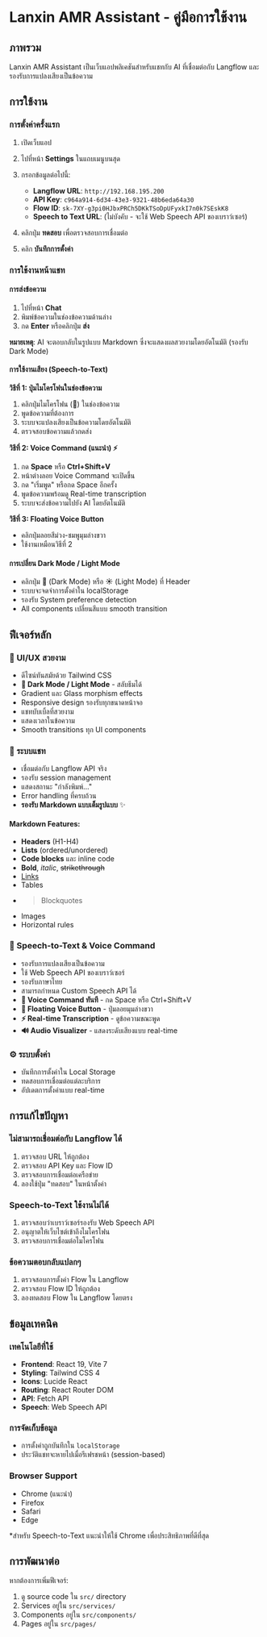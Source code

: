 # Lanxin AMR Assistant - คู่มือการใช้งาน

## ภาพรวม

Lanxin AMR Assistant เป็นเว็บแอปพลิเคชันสำหรับแชทกับ AI ที่เชื่อมต่อกับ Langflow และรองรับการแปลงเสียงเป็นข้อความ

## การใช้งาน

### การตั้งค่าครั้งแรก

1. เปิดเว็บแอป
2. ไปที่หน้า **Settings** ในแถบเมนูบนสุด
3. กรอกข้อมูลต่อไปนี้:

   - **Langflow URL**: `http://192.168.195.200`
   - **API Key**: `c964a914-6d34-43e3-9321-48b6eda64a30`
   - **Flow ID**: `sk-7XY-g3pi0HJbxPRCh5DKkTSoDpUFyxkI7n0k7SEskK8`
   - **Speech to Text URL**: (ไม่บังคับ - จะใช้ Web Speech API ของเบราว์เซอร์)

4. คลิกปุ่ม **ทดสอบ** เพื่อตรวจสอบการเชื่อมต่อ
5. คลิก **บันทึกการตั้งค่า**

### การใช้งานหน้าแชท

#### การส่งข้อความ

1. ไปที่หน้า **Chat**
2. พิมพ์ข้อความในช่องข้อความด้านล่าง
3. กด **Enter** หรือคลิกปุ่ม **ส่ง**

**หมายเหตุ**: AI จะตอบกลับในรูปแบบ Markdown ซึ่งจะแสดงผลสวยงามโดยอัตโนมัติ (รองรับ Dark Mode)

#### การใช้งานเสียง (Speech-to-Text)

**วิธีที่ 1: ปุ่มไมโครโฟนในช่องข้อความ**

1. คลิกปุ่มไมโครโฟน (🎤) ในช่องข้อความ
2. พูดข้อความที่ต้องการ
3. ระบบจะแปลงเสียงเป็นข้อความโดยอัตโนมัติ
4. ตรวจสอบข้อความแล้วกดส่ง

**วิธีที่ 2: Voice Command (แนะนำ) ⚡**

1. กด **Space** หรือ **Ctrl+Shift+V**
2. หน้าต่างลอย Voice Command จะเปิดขึ้น
3. กด "เริ่มพูด" หรือกด Space อีกครั้ง
4. พูดข้อความพร้อมดู Real-time transcription
5. ระบบจะส่งข้อความไปยัง AI โดยอัตโนมัติ

**วิธีที่ 3: Floating Voice Button**

- คลิกปุ่มลอยสีม่วง-ชมพูมุมล่างขวา
- ใช้งานเหมือนวิธีที่ 2

#### การเปลี่ยน Dark Mode / Light Mode

- คลิกปุ่ม **🌙** (Dark Mode) หรือ **☀️** (Light Mode) ที่ Header
- ระบบจะจดจำการตั้งค่าใน localStorage
- รองรับ System preference detection
- All components เปลี่ยนสีแบบ smooth transition

## ฟีเจอร์หลัก

### 🎨 UI/UX สวยงาม

- ดีไซน์ทันสมัยด้วย Tailwind CSS
- **🌙 Dark Mode / Light Mode** - สลับธีมได้
- Gradient และ Glass morphism effects
- Responsive design รองรับทุกขนาดหน้าจอ
- แชทบับเบิ้ลที่สวยงาม
- แสดงเวลาในข้อความ
- Smooth transitions ทุก UI components

### 💬 ระบบแชท

- เชื่อมต่อกับ Langflow API จริง
- รองรับ session management
- แสดงสถานะ "กำลังพิมพ์..."
- Error handling ที่ครบถ้วน
- **รองรับ Markdown แบบเต็มรูปแบบ** ✨

#### Markdown Features:

- **Headers** (H1-H4)
- **Lists** (ordered/unordered)
- **Code blocks** และ inline code
- **Bold**, _italic_, ~~strikethrough~~
- [Links](https://example.com)
- Tables
- > Blockquotes
- Images
- Horizontal rules

### 🎤 Speech-to-Text & Voice Command

- รองรับการแปลงเสียงเป็นข้อความ
- ใช้ Web Speech API ของเบราว์เซอร์
- รองรับภาษาไทย
- สามารถกำหนด Custom Speech API ได้
- **🎵 Voice Command ทันที** - กด Space หรือ Ctrl+Shift+V
- **📱 Floating Voice Button** - ปุ่มลอยมุมล่างขวา
- **⚡ Real-time Transcription** - ดูข้อความขณะพูด
- **🔊 Audio Visualizer** - แสดงระดับเสียงแบบ real-time

### ⚙️ ระบบตั้งค่า

- บันทึกการตั้งค่าใน Local Storage
- ทดสอบการเชื่อมต่อแต่ละบริการ
- อัปเดตการตั้งค่าแบบ real-time

## การแก้ไขปัญหา

### ไม่สามารถเชื่อมต่อกับ Langflow ได้

1. ตรวจสอบ URL ให้ถูกต้อง
2. ตรวจสอบ API Key และ Flow ID
3. ตรวจสอบการเชื่อมต่อเครือข่าย
4. ลองใช้ปุ่ม "ทดสอบ" ในหน้าตั้งค่า

### Speech-to-Text ใช้งานไม่ได้

1. ตรวจสอบว่าเบราว์เซอร์รองรับ Web Speech API
2. อนุญาตให้เว็บไซต์เข้าถึงไมโครโฟน
3. ตรวจสอบการเชื่อมต่อไมโครโฟน

### ข้อความตอบกลับแปลกๆ

1. ตรวจสอบการตั้งค่า Flow ใน Langflow
2. ตรวจสอบ Flow ID ให้ถูกต้อง
3. ลองทดสอบ Flow ใน Langflow โดยตรง

## ข้อมูลเทคนิค

### เทคโนโลยีที่ใช้

- **Frontend**: React 19, Vite 7
- **Styling**: Tailwind CSS 4
- **Icons**: Lucide React
- **Routing**: React Router DOM
- **API**: Fetch API
- **Speech**: Web Speech API

### การจัดเก็บข้อมูล

- การตั้งค่าถูกบันทึกใน `localStorage`
- ประวัติแชทจะหายไปเมื่อรีเฟรชหน้า (session-based)

### Browser Support

- Chrome (แนะนำ)
- Firefox
- Safari
- Edge

\*สำหรับ Speech-to-Text แนะนำให้ใช้ Chrome เพื่อประสิทธิภาพที่ดีที่สุด

## การพัฒนาต่อ

หากต้องการเพิ่มฟีเจอร์:

1. ดู source code ใน `src/` directory
2. Services อยู่ใน `src/services/`
3. Components อยู่ใน `src/components/`
4. Pages อยู่ใน `src/pages/`
